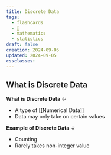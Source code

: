 ```yaml
---
title: Discrete Data
tags:
  - flashcards
  - 🌱
  - mathematics
  - statistics
draft: false
creation: 2024-09-05
updated: 2024-09-05
cssclasses: 
---
```

## What is Discrete Data

**What is Discrete Data**
↓
- A type of [[Numerical Data]]
- Data may only take on certain values
<!--SR:!2024-12-13,4,270-->

**Example of Discrete Data**
↓
- Counting
- Rarely takes non-integer value
<!--SR:!2024-12-13,4,270-->